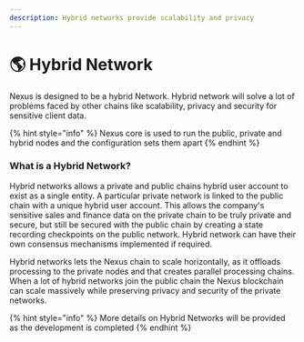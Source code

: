 ```yaml
---
description: Hybrid networks provide scalability and privacy
---
```


# 🌎 Hybrid Network

Nexus is designed to be a hybrid Network. Hybrid network will solve a lot of problems faced by other chains like scalability, privacy and security for sensitive client data.&#x20;

{% hint style="info" %}
Nexus core  is used to run the public, private and hybrid nodes and the configuration sets them apart
{% endhint %}

### &#x20;What is a Hybrid Network?

Hybrid networks allows a private and public chains hybrid user account to exist as a single entity. A particular private network is linked to the public chain with a unique hybrid user account. This allows the company's sensitive sales and finance data on the private chain to be truly private and secure, but still be secured with the public chain by creating a state recording checkpoints on the public network. Hybrid network can have their own consensus mechanisms implemented if required.

Hybrid networks lets the Nexus chain to scale horizontally, as it offloads processing to the private nodes and that creates parallel processing chains. When a lot of hybrid networks join the public chain the Nexus blockchain can scale massively while preserving privacy and security of the private networks.



{% hint style="info" %}
More details on Hybrid Networks will be provided as the development is completed
{% endhint %}

&#x20; &#x20;
